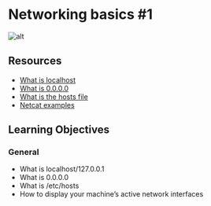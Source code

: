 # Networking basics #1
![alt](https://s3.amazonaws.com/intranet-projects-files/holbertonschool-sysadmin_devops/285/s7kpNYq.png)

## Resources
- [What is localhost](https://en.wikipedia.org/wiki/Localhost)
- [What is 0.0.0.0](https://en.wikipedia.org/wiki/0.0.0.0)
- [What is the hosts file](https://www.makeuseof.com/tag/modify-manage-hosts-file-linux/)
- [Netcat examples](https://www.thegeekstuff.com/2012/04/nc-command-examples/)

## Learning Objectives
### General
- What is localhost/127.0.0.1
- What is 0.0.0.0
- What is /etc/hosts
- How to display your machine’s active network interfaces